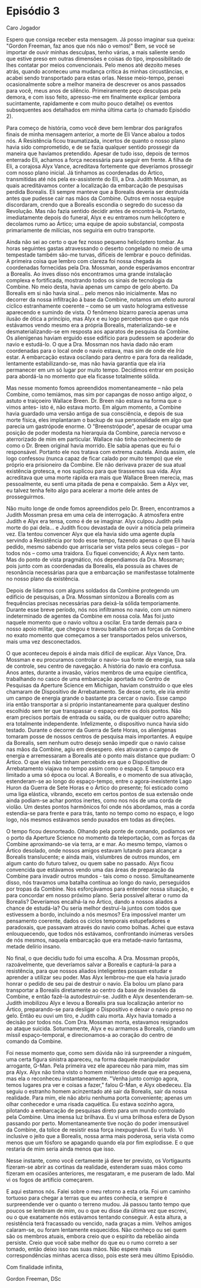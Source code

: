 # Episódio 3

Caro Jogador

Espero que consiga receber esta mensagem. Já posso imaginar sua queixa: "Gordon Freeman, faz anos que nós não o vemos!" Bem, se você se importar de ouvir minhas desculpas, tenho várias, a mais saliente sendo que estive preso em outras dimensões e coisas do tipo, impossibilitado de lhes contatar por meios convencionais. Pelo menos até dezoito meses atrás, quando aconteceu uma mudança crítica ás minhas circustâncias, e acabei sendo transportado para estas orlas. Nesse meio-tempo, pensei ocasionalmente sobre a melhor maneira de descrever os anos passados para você, meus anos de silêncio. Primeiramente peço desculpas pela demora, e com isso feito, apresso-me em finalmente explicar (embora sucintamente, rapidamente e com muito pouco detalhe) os eventos subsequentes aos detalhados em minha última carta (o chamado Episódio 2).

Para começo de história, como você deve bem lembrar dos parágrafos finais de minha mensagem anterior, a morte de Eli Vance abalou a todos nós. A Resistência ficou traumatizada, incertos de quanto o nosso plano havia sido comprometido, e de se fazia qualquer sentido prossegir da maneira que havíamos pretendido. Apesar de tudo isso, depois de termos enterrado Eli, achamos a força necessária para seguir em frente. A filha de Eli, a corajosa Alyx Vance, acreditava fortemente que deveríamos prossegir com nosso plano inicial. Já tinhamos as coordenadas do Ártico, transmitidas até nós pela ex-assistente do Eli, a Dra. Judith Mossman, as quais acreditávamos conter a localização da embarcação de pesquisas perdida Borealis. Eli sempre manteve que a Borealis deveria ser destruída antes que pudesse cair nas mãos da Combine. Outros em nossa equipe discordaram, crendo que a Borealis escondia o segredo do sucesso da Revolução. Mas não fazia sentido decidir antes de encontrá-la. Portanto, imediatamente depois do funeral, Alyx e eu entramos num helicóptero e decolamos rumo ao Ártico; uma equipe de apoio substancial, composta primariamente de milícias, nos seguiria em outro transporte.

Ainda não sei ao certo o que fez nosso pequeno helicóptero tombar. As horas seguintes gastas atravessando o deserto congelado no meio de uma tempestade também são-me turvas, difíceis de lembrar e pouco definidas. A primeira coisa que lembro com clareza foi nossa chegada ás coordenadas fornecidas pela Dra. Mossman, aonde esperávamos encontrar a Borealis. Ao ínves disso nós encontramos uma grande instalação complexa e fortificada, mostrando todos os sinais de tecnologia da Combine. No meio desta, havia apenas um campo de gelo aberto. Da Borealis em si não havia sinal... pelo menos não inicialmente. Mas no decorrer da nossa infiltração á base da Combine, notamos um efeito auroral cíclico estranhamente coerente – como se um vasto holograma estivesse aparecendo e sumindo de vista. O fenômeno bizarro parecia apenas uma ilusão de ótica a princípio, mas Alyx e eu logo percebemos que o que nós estávamos vendo mesmo era a própria Borealis, materializando-se e desmaterializando-se em resposta aos aparatos de pesquisa da Combine. Os alienígenas haviam erguido esse edifício para pudessem se apoderar do navio e estudá-lo. O que a Dra. Mossman nos havia dado não eram coordenadas para o local onde o navio estava, mas sim de onde ele _Iria_ estar. A embarcação estava oscilando para dentro e para fora da realidade, lentamente estabilizando-se, mas não havia garantia que ela iria permanecer em um só lugar por muito tempo. Decidimos entrar em posição para abordá-la no momento que ela ficasse totalmente sólida.

Mas nesse momento fomos apreendidos momentaneamente – não pela Combine, como temiámos, mas sim por capangas de nosso antigo algoz, o astuto e traiçoeiro Wallace Breen. Dr. Breen não estava na forma que o vimos antes- isto é, não estava morto. Em algum momento, a Combine havia guardado uma versão antiga de sua consciência, e depois de sua morte física, eles implantaram o backup de sua personalidade em algo que parecia um gastrópode enorme. O "Breenstrópode", apesar de ocupar uma posição de poder modesta na hierarquia da Combine, parecia nervoso e aterrorizado de mim em particular. Wallace não tinha conhecimento de como o Dr. Breen original havia morrido. Ele sabia apenas que eu fui o responsável. Portanto ele nos tratava com extrema cautela. Ainda assim, ele logo confessou (nunca capaz de ficar calado por muito tempo) que ele próprio era prisioneiro da Combine. Ele não derivava prazer de sua atual existência grotesca, e nos suplicou para que tirassemos sua vida. Alyx acreditava que uma morte rápida era mais que Wallace Breen merecia, mas pessoalmente, eu senti uma pitada de pena e compaixão. Sem a Alyx ver, eu talvez tenha feito algo para acelerar a morte dele antes de prosseguirmos.

Não muito longe de onde fomos apreendidos pelo Dr. Breen, encontramos a Judith Mossman presa em uma cela de interrogação. A atmosfera entre Judith e Alyx era tensa, como é de se imaginar. Alyx culpou Judith pela morte do pai dela… e Judith ficou devastada de ouvir a nóticia pela primeira vez. Ela tentou convencer Alyx que ela havia sido uma agente dupla servindo a Resistência por todo esse tempo, fazendo apenas o que Eli havia pedido, mesmo sabendo que arriscaria ser vista pelos seus colegas – por todos nós – como uma traidora. Eu fiquei convencido; A Alyx nem tanto. Mas do ponto de vista pragmático, nós dependiamos da Dra. Mossman; pois junto com as coordenadas da Borealis, ela possuía as chaves de resonância necessárias para que a embarcação se manifestasse totalmente no nosso plano da existência.

Depois de lidarmos com alguns soldados da Combine protegendo um edifício de pesquisas, a Dra. Mossman sintonizou a Borealis com as frequências precisas necessárias para deixá-la sólida temporiamente. Durante esse breve período, nós nos infiltramos no navio, com um número indeterminado de agentes da Combine em nossa cola. Mas foi justo naquele momento que o navio voltou a oscilar. Era tarde demais para o nosso apoio militar, que chegou e travou batalha com as forças da Combine no exato momento que começamos a ser transportados pelos universos, mais uma vez desconectados.

O que aconteceu depois é ainda mais difícil de explicar. Alyx Vance, Dra. Mossman e eu procuramos controlar o navio– sua fonte de energia, sua sala de controle, seu centro de navegação. A história do navio era confusa. Anos antes, durante a invasão, vários membros de uma equipe científica, trabalhando no casco de uma embarcação aportada no Centro de Pesquisas da Aperture Science em Michigan, haviam construído o que eles chamaram de Dispositivo de Arrebatamento. Se desse certo, ele iria emitir um campo de energia grande o bastante pra cercar o navio. Esse campo iria então transportar a si próprio instantaneamente para qualquer destino escolhido sem ter que transpassar o espaço entre os dois pontos. Não eram precisos portais de entrada ou saída, ou de qualquer outro aparelho; era totalmente independente. Infelizmente, o dispositivo nunca havia sido testado. Durante o decorrer da Guerra de Sete Horas, os alienígenas tomaram posse de nossos centros de pesquisa mais importantes. A equipe da Borealis, sem nenhum outro desejo senão impedir que o navio caísse nas mãos da Combine, agiu em desespero. eles ativaram o campo de energia e arremessaram a Borealis até o ponto mais distance que pudiam: O Ártico. O que eles não tinham percebido era que o Dispositivo de Arrebatamento viajava no tempo assim como o espaço. E tampouco era limitado a uma só época ou local. A Borealis, e o momento de sua ativação, estenderam-se ao longo do espaço-tempo, entre o agora-inexistente Lago Huron da Guerra de Sete Horas e o Ártico do presente; foi esticado como uma liga elástica, vibrando, exceto em certos pontos de sua extensão onde ainda podiam-se achar pontos inertes, como nos nós de uma corda de violão. Um destes pontos harmônicos foi onde nós abordamos, mas a corda estendia-se para frente e para trás, tanto no tempo como no espaço, e logo logo, nós mesmos estávamos sendo puxados em todas as direções.

O tempo ficou desnorteado. Olhando pela ponte de comando, podíamos ver o porto da Aperture Science no momento da teleportação, com as forças da Combine aproximando-se via terra, ar e mar. Ao mesmo tempo, víamos o Ártico desolado, onde nossos amigos estavam lutando para alcançar a Borealis translucente; e ainda mais, vislumbres de outros mundos, em algum canto do futuro talvez, ou quem sabe no passado. Alyx ficou convencida que estávamos vendo uma das áreas de preparação da Combine para invadir outros mundos - tais como o nosso. Simultaneamente disso, nós travamos uma batalha contínua ao longo do navio, perseguidos por tropas da Combine. Nos esforçávamos para entender nossa situação, e para concordar em nosso próximo plano. Seria possível alterar o rumo da Borealis? Deveríamos encalhá-la no Ártico, dando a nossos aliados a chance de estudá-la? Ou seria melhor destruí-la juntos com todos que estivessem a bordo, incluindo a nós mesmos? Era impossível manter um pensamento coerente, dados os ciclos temporais estupefadores e paradoxais, que passavam através do navio como bolhas. Achei que estava enlouquecendo, que todos nós estávamos, confrontando inúmeras versões de nós mesmos, naquela embarcação que era metade-navio fantasma, metade delírio insano.

No final, o que decidiu tudo foi uma escolha. A Dra. Mossman propôs, razoávelmente, que deveríamos salvar a Borealis e capturá-la para a resistência, para que nossos aliados inteligentes possam estudar e aprender a utilizar seu poder. Mas Alyx lembrou-me que ela havia jurado honrar o pedido de seu pai de destruir o navio. Ela bolou um plano para transportar a Borealis diretamente ao centro da base de invasões da Combine, e então fazê-la autodestruir-se. Judith e Alyx desentenderam-se. Judith imobilizou Alyx e levou a Borealis pra sua localização anterior no Ártico, preparando-se para desligar o Dispositivo e deixar o navio preso no gelo. Então eu ouvi um tiro, e Judith caiu morta. Alyx havia tomado a decisão por todos nós. Com Dra. Mossman morta, estavamos resignados ao ataque suicida. Soturnamente, Alyx e eu armamos a Borealis, criando um míssil espaço-temporal, e direcionamos-a ao coração do centro de comando da Combine.

Foi nesse momento que, como sem dúvida não irá surpreender a ninguém, uma certa figura sinistra apareceu, na forma daquele manipulador arrogante, G-Man. Pela primeira vez ele apareceu não para mim, mas sim pra Alyx. Alyx não tinha visto o homem misterioso desde que era pequena, mas ela o reconheceu instantaneamente. "Venha junto comigo agora, temos lugares pra ver e coisas a fazer," falou G-Man, e Alyx obedeceu. Ela seguiu o estranho homem acinzentado até sair da Borealis, sair da nossa realidade. Para mim, ele não abriu nenhuma porta conveniente; apenas um olhar conhecedor e uma risada caquética. Eu estava sozinho agora, pilotando a embarcação de pesquisas direto para um mundo controlado pela Combine. Uma imensa luz brilhava. Eu vi uma brilhosa esfera de Dyson passando por perto. Momentaneamente tive noção do poder imensurável da Combine, da tolice de resistir essa força inexpugnável. Eu vi tudo. Vi inclusive o jeito que a Borealis, nossa arma mais poderosa, seria vista como menos que um fósforo se apagando quando ela por fim explodisse. E o que restaria de mim seria ainda menos que isso.

Nesse instante, como você certamente já deve ter previsto, os Vortigaunts fizeram-se abrir as cortinas da realidade, estenderam suas mãos como fizeram em ocasiões anteriores, me resgataram, e me puseram de lado. Mal vi os fogos de artifício começarem.

E aqui estamos nós. Falei sobre o meu retorno a esta orla. Foi um caminho tortuoso para chegar a terras que eu antes conhecia, e sempre é surpreendende ver o quanto o terreno mudou. Já passou tanto tempo que poucos se lembram de mim, ou o que eu disse da última vez que escrevi, ou o que exatamente nós estávamos tentando conseguir. A esta altura, a resistência terá fracassado ou vencido, nada graças a mim. Velhos amigos calaram-se, ou foram lentamente esquecidos. Não conheço ou sei quem são os membros atuais, embora creio que o espírito da rebelião ainda persiste. Creio que você sabe melhor do que eu o rumo correto a ser tomado, então deixo isso nas suas mãos. Não espere mais correspondências minhas acerca disso, pois este será meu último Episódio.

Com finalidade infinita,

Gordon Freeman, DSc
